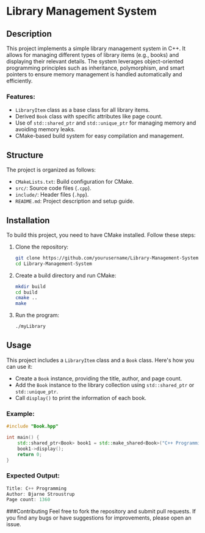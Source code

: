 # Library Management System

## Description

This project implements a simple library management system in C++. It allows for managing different types of library items (e.g., books) and displaying their relevant details. The system leverages object-oriented programming principles such as inheritance, polymorphism, and smart pointers to ensure memory management is handled automatically and efficiently.

### Features:
- `LibraryItem` class as a base class for all library items.
- Derived `Book` class with specific attributes like page count.
- Use of `std::shared_ptr` and `std::unique_ptr` for managing memory and avoiding memory leaks.
- CMake-based build system for easy compilation and management.

## Structure

The project is organized as follows:
- `CMakeLists.txt`: Build configuration for CMake.
- `src/`: Source code files (`.cpp`).
- `include/`: Header files (`.hpp`).
- `README.md`: Project description and setup guide.

## Installation

To build this project, you need to have CMake installed. Follow these steps:

1. Clone the repository:

    ```bash
    git clone https://github.com/yourusername/Library-Management-System.git
    cd Library-Management-System
    ```

2. Create a build directory and run CMake:

    ```bash
    mkdir build
    cd build
    cmake ..
    make
    ```

3. Run the program:

    ```bash
    ./myLibrary
    ```

## Usage

This project includes a `LibraryItem` class and a `Book` class. Here's how you can use it:

- Create a `Book` instance, providing the title, author, and page count.
- Add the `Book` instance to the library collection using `std::shared_ptr` or `std::unique_ptr`.
- Call `display()` to print the information of each book.

### Example:

```cpp
#include "Book.hpp"

int main() {
    std::shared_ptr<Book> book1 = std::make_shared<Book>("C++ Programming", "Bjarne Stroustrup", 1360);
    book1->display();
    return 0;
}
```
### Expected Output:
```cpp
Title: C++ Programming
Author: Bjarne Stroustrup
Page count: 1360
```

###Contributing
Feel free to fork the repository and submit pull requests. If you find any bugs or have suggestions for improvements, please open an issue.

  
